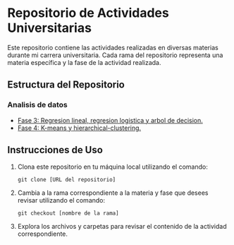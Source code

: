 # Repositorio de Actividades Universitarias

Este repositorio contiene las actividades realizadas en diversas materias durante mi carrera universitaria. Cada rama del repositorio representa una materia específica y la fase de la actividad realizada.

## Estructura del Repositorio

### **Analisis de datos**
- [Fase 3: Regresion lineal, regresion logistica y arbol de decision.](https://github.com/DaElias/Universidad-Nacional-Abierta-y-a-Distancia-Actividades/tree/analisis-de-datos-fase-3)
- [Fase 4: K-means y hierarchical-clustering.](https://github.com/DaElias/Universidad-Nacional-Abierta-y-a-Distancia-Actividades/tree/analisis-de-datos-fase-4)


## Instrucciones de Uso

1. Clona este repositorio en tu máquina local utilizando el comando:
   ```
   git clone [URL del repositorio]
   ```

2. Cambia a la rama correspondiente a la materia y fase que desees revisar utilizando el comando:
   ```
   git checkout [nombre de la rama]
   ```

3. Explora los archivos y carpetas para revisar el contenido de la actividad correspondiente.




